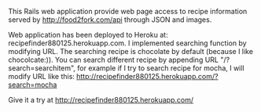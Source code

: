 This Rails web application provide web page access to recipe information served by http://food2fork.com/api through JSON and images.

Web application has been deployed to Heroku at: recipefinder880125.herokuapp.com.  I implemented searching function by modifying URL. The searching recipe is chocolate by default (because I like chocolcate:)). You can search different recipe by appending URL "/?search=searchitem", for example if I try to search recipe for mocha, I will modify URL like this:
http://recipefinder880125.herokuapp.com/?search=mocha

Give it a try at http://recipefinder880125.herokuapp.com/



